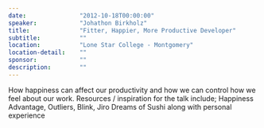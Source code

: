 ```yaml
---
date:               "2012-10-18T00:00:00"
speaker:            "Johathon Birkholz"
title:              "Fitter, Happier, More Productive Developer"
subtitle:           ""
location:           "Lone Star College - Montgomery"
location-detail:    ""
sponsor:            ""
description:        ""
---
```

How happiness can affect our productivity and how we can control how we feel about our work.
Resources / inspiration for the talk include; Happiness Advantage, Outliers, Blink, Jiro Dreams of Sushi
along with personal experience

